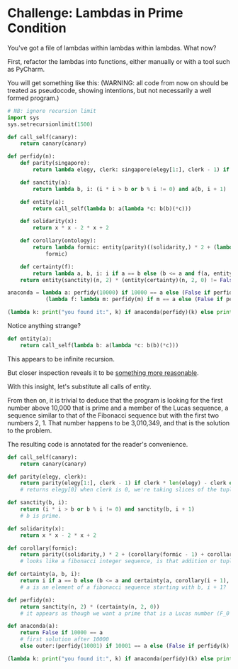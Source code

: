 # Challenge: Lambdas in Prime Condition

You've got a file of lambdas within lambdas within lambdas. What now?

First, refactor the lambdas into functions, either manually or with a tool such as PyCharm.

You will get something like this: (WARNING: all code from now on should be treated as pseudocode, showing intentions, but not necessarily a well formed program.)

```python
# NB: ignore recursion limit
import sys
sys.setrecursionlimit(1500)

def call_self(canary):
    return canary(canary)

def perfidy(n):
    def parity(singapore):
        return lambda elegy, clerk: singapore(elegy[1:], clerk - 1) if clerk * len(elegy) - clerk else elegy[0]

    def sanctity(a):
        return lambda b, i: (i * i > b or b % i != 0) and a(b, i + 1)

    def entity(a):
        return call_self(lambda b: a(lambda *c: b(b)(*c)))

    def solidarity(x):
        return x * x - 2 * x + 2

    def corollary(ontology):
        return lambda formic: entity(parity)((solidarity,) * 2 + (lambda y: ontology(y - 1) + ontology(y - 2),), formic)(
            formic)

    def certainty(f):
        return lambda a, b, i: i if a == b else (b <= a and f(a, entity(corollary)(i + 1), i + 1))
    return entity(sanctity)(n, 2) * (entity(certainty)(n, 2, 0) != False)

anaconda = lambda a: perfidy(10000) if 10000 == a else (False if perfidy(10000) else (lambda d: lambda k: perfidy(k) if k == a else (False if perfidy(k) else d(d)(k + 1)))
            (lambda f: lambda m: perfidy(m) if m == a else (False if perfidy(m) else f(f)(m + 1)))(10001))

(lambda k: print("you found it:", k) if anaconda(perfidy)(k) else print("try again"))(int(input()))
```

Notice anything strange?

```python
def entity(a):
    return call_self(lambda b: a(lambda *c: b(b)(*c)))
```

This appears to be infinite recursion.

But closer inspection reveals it to be [something more reasonable](en.wikipedia.org/wiki/Fixed-point_combinator).

With this insight, let's substitute all calls of entity.

From then on, it is trivial to deduce that the program is looking for the first number above 10,000 that is prime and a member of the Lucas sequence, a sequence similar to that of the Fibonacci sequence but with the first two numbers 2, 1. That number happens to be 3,010,349, and that is the solution to the problem.

The resulting code is annotated for the reader's convenience.
```python
def call_self(canary):
    return canary(canary)

def parity(elegy, clerk): 
    return parity(elegy[1:], clerk - 1) if clerk * len(elegy) - clerk else elegy[0]
    # returns elegy[0] when clerk is 0, we're taking slices of the tuple.

def sanctity(b, i):
    return (i * i > b or b % i != 0) and sanctity(b, i + 1)
    # b is prime.

def solidarity(x):
    return x * x - 2 * x + 2

def corollary(formic):
    return parity((solidarity,) * 2 + (corollary(formic - 1) + corollary(formic - 2),), formic) 
    # looks like a fibonacci integer sequence, is that addition or tuple concatenation?

def certainty(a, b, i):
    return i if a == b else (b <= a and certainty(a, corollary(i + 1), i + 1))
    # a is an element of a fibonacci sequence starting with b, i + 1?

def perfidy(n):
    return sanctity(n, 2) * (certainty(n, 2, 0))
    # it appears as though we want a prime that is a Lucas number (F_0 = 2, F_1 = 1, ...)

def anaconda(a):
    return False if 10000 == a 
    # first solution after 10000
    else outer:(perfidy(10001) if 10001 == a else (False if perfidy(k) else outer(outer)(k + 1)))

(lambda k: print("you found it:", k) if anaconda(perfidy)(k) else print("try again"))(int(input()))
```